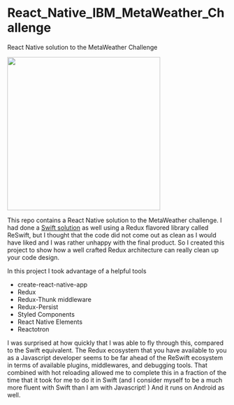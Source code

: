# React_Native_IBM_MetaWeather_Challenge
React Native solution to the MetaWeather Challenge

<img src="https://raw.github.com/hsavit1/React_Native_IBM_MetaWeather_Challenge/master/screenshot1.png" height="350"/>

This repo contains a React Native solution to the MetaWeather challenge. I had done a [Swift solution](https://github.com/hsavit1/IBM_MetaWeather_Challenge) as well using a Redux flavored library called ReSwift, but I thought that the code did not come out as clean as I would have liked and I was rather unhappy with the final product. So I created this project to show how a well crafted Redux architecture can really clean up your code design.

In this project I took advantage of a helpful tools

- create-react-native-app
- Redux
- Redux-Thunk middleware
- Redux-Persist 
- Styled Components
- React Native Elements
- Reactotron

I was surprised at how quickly that I was able to fly through this, compared to the Swift equivalent. The Redux ecosystem that you have available to you as a Javascript developer seems to be far ahead of the ReSwift ecosystem in terms of available plugins, middlewares, and debugging tools. That combined with hot reloading allowed me to complete this in a fraction of the time that it took for me to do it in Swift (and I consider myself to be a much more fluent with Swift than I am with Javascript! ) And it runs on Android as well.
